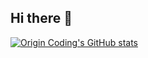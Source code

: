 ## Hi there 👋

[![Origin Coding's GitHub stats](https://github-readme-stats.vercel.app/api?username=origin-coding&show_icons=true&theme=radical)](https://github.com/anuraghazra/github-readme-stats)

<!--
**origin-coding/origin-coding** is a ✨ _special_ ✨ repository because its `README.md` (this file) appears on your GitHub profile.

Here are some ideas to get you started:

- 🔭 I’m currently working on ...
- 🌱 I’m currently learning ...
- 👯 I’m looking to collaborate on ...
- 🤔 I’m looking for help with ...
- 💬 Ask me about ...
- 📫 How to reach me: ...
- 😄 Pronouns: ...
- ⚡ Fun fact: ...
-->
